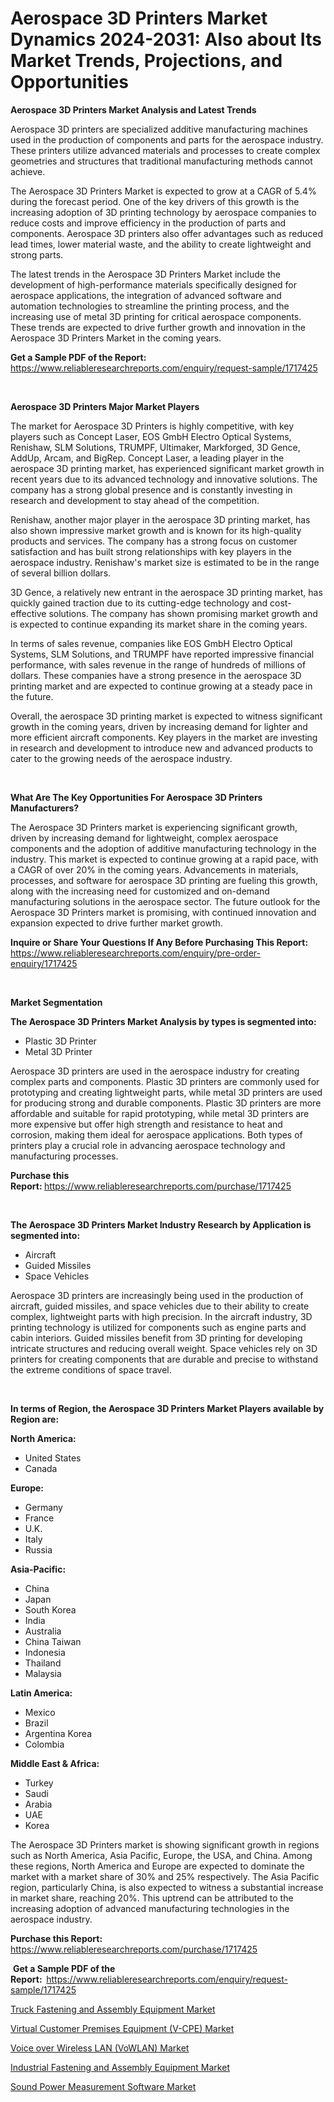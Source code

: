 <p><h1>Aerospace 3D Printers Market Dynamics 2024-2031: Also about Its Market Trends, Projections, and Opportunities</h1></p><p><strong>Aerospace 3D Printers Market Analysis and Latest Trends</strong></p>
<p><p>Aerospace 3D printers are specialized additive manufacturing machines used in the production of components and parts for the aerospace industry. These printers utilize advanced materials and processes to create complex geometries and structures that traditional manufacturing methods cannot achieve.</p><p>The Aerospace 3D Printers Market is expected to grow at a CAGR of 5.4% during the forecast period. One of the key drivers of this growth is the increasing adoption of 3D printing technology by aerospace companies to reduce costs and improve efficiency in the production of parts and components. Aerospace 3D printers also offer advantages such as reduced lead times, lower material waste, and the ability to create lightweight and strong parts.</p><p>The latest trends in the Aerospace 3D Printers Market include the development of high-performance materials specifically designed for aerospace applications, the integration of advanced software and automation technologies to streamline the printing process, and the increasing use of metal 3D printing for critical aerospace components. These trends are expected to drive further growth and innovation in the Aerospace 3D Printers Market in the coming years.</p></p>
<p><strong>Get a Sample PDF of the Report:&nbsp;</strong> <a href="https://www.reliableresearchreports.com/enquiry/request-sample/1717425">https://www.reliableresearchreports.com/enquiry/request-sample/1717425</a></p>
<p>&nbsp;</p>
<p><strong>Aerospace 3D Printers Major Market Players</strong></p>
<p><p>The market for Aerospace 3D Printers is highly competitive, with key players such as Concept Laser, EOS GmbH Electro Optical Systems, Renishaw, SLM Solutions, TRUMPF, Ultimaker, Markforged, 3D Gence, AddUp, Arcam, and BigRep. Concept Laser, a leading player in the aerospace 3D printing market, has experienced significant market growth in recent years due to its advanced technology and innovative solutions. The company has a strong global presence and is constantly investing in research and development to stay ahead of the competition. </p><p>Renishaw, another major player in the aerospace 3D printing market, has also shown impressive market growth and is known for its high-quality products and services. The company has a strong focus on customer satisfaction and has built strong relationships with key players in the aerospace industry. Renishaw's market size is estimated to be in the range of several billion dollars.</p><p>3D Gence, a relatively new entrant in the aerospace 3D printing market, has quickly gained traction due to its cutting-edge technology and cost-effective solutions. The company has shown promising market growth and is expected to continue expanding its market share in the coming years. </p><p>In terms of sales revenue, companies like EOS GmbH Electro Optical Systems, SLM Solutions, and TRUMPF have reported impressive financial performance, with sales revenue in the range of hundreds of millions of dollars. These companies have a strong presence in the aerospace 3D printing market and are expected to continue growing at a steady pace in the future. </p><p>Overall, the aerospace 3D printing market is expected to witness significant growth in the coming years, driven by increasing demand for lighter and more efficient aircraft components. Key players in the market are investing in research and development to introduce new and advanced products to cater to the growing needs of the aerospace industry.</p></p>
<p>&nbsp;</p>
<p><strong>What Are The Key Opportunities For Aerospace 3D Printers Manufacturers?</strong></p>
<p><p>The Aerospace 3D Printers market is experiencing significant growth, driven by increasing demand for lightweight, complex aerospace components and the adoption of additive manufacturing technology in the industry. This market is expected to continue growing at a rapid pace, with a CAGR of over 20% in the coming years. Advancements in materials, processes, and software for aerospace 3D printing are fueling this growth, along with the increasing need for customized and on-demand manufacturing solutions in the aerospace sector. The future outlook for the Aerospace 3D Printers market is promising, with continued innovation and expansion expected to drive further market growth.</p></p>
<p><strong>Inquire or Share Your Questions If Any Before Purchasing This Report:</strong> <a href="https://www.reliableresearchreports.com/enquiry/pre-order-enquiry/1717425">https://www.reliableresearchreports.com/enquiry/pre-order-enquiry/1717425</a></p>
<p>&nbsp;</p>
<p><strong>Market Segmentation</strong></p>
<p><strong>The Aerospace 3D Printers Market Analysis by types is segmented into:</strong></p>
<p><ul><li>Plastic 3D Printer</li><li>Metal 3D Printer</li></ul></p>
<p><p>Aerospace 3D printers are used in the aerospace industry for creating complex parts and components. Plastic 3D printers are commonly used for prototyping and creating lightweight parts, while metal 3D printers are used for producing strong and durable components. Plastic 3D printers are more affordable and suitable for rapid prototyping, while metal 3D printers are more expensive but offer high strength and resistance to heat and corrosion, making them ideal for aerospace applications. Both types of printers play a crucial role in advancing aerospace technology and manufacturing processes.</p></p>
<p><strong>Purchase this Report:&nbsp;</strong><a href="https://www.reliableresearchreports.com/purchase/1717425">https://www.reliableresearchreports.com/purchase/1717425</a></p>
<p>&nbsp;</p>
<p><strong>The Aerospace 3D Printers Market Industry Research by Application is segmented into:</strong></p>
<p><ul><li>Aircraft</li><li>Guided Missiles</li><li>Space Vehicles</li></ul></p>
<p><p>Aerospace 3D printers are increasingly being used in the production of aircraft, guided missiles, and space vehicles due to their ability to create complex, lightweight parts with high precision. In the aircraft industry, 3D printing technology is utilized for components such as engine parts and cabin interiors. Guided missiles benefit from 3D printing for developing intricate structures and reducing overall weight. Space vehicles rely on 3D printers for creating components that are durable and precise to withstand the extreme conditions of space travel.</p></p>
<p>&nbsp;</p>
<p><strong>In terms of Region, the Aerospace 3D Printers Market Players available by Region are:</strong></p>
<p>
    <p> <strong> North America: </strong>
        <ul>
            <li>United States</li>
            <li>Canada</li>
        </ul>
        </p> 
    <p> <strong> Europe: </strong>
        <ul>
            <li>Germany</li>
            <li>France</li>
            <li>U.K.</li>
            <li>Italy</li>
            <li>Russia</li>
        </ul>
        </p> 
    <p> <strong> Asia-Pacific: </strong>
        <ul>
            <li>China</li>
            <li>Japan</li>
            <li>South Korea</li>
            <li>India</li>
            <li>Australia</li>
            <li>China Taiwan</li>
            <li>Indonesia</li>
            <li>Thailand</li>
            <li>Malaysia</li>
        </ul>
        </p> 
    <p> <strong> Latin America: </strong>
        <ul>
            <li>Mexico</li>
            <li>Brazil</li>
            <li>Argentina Korea</li>
            <li>Colombia</li>
        </ul>
        </p> 
    <p> <strong> Middle East & Africa: </strong>
        <ul>
            <li>Turkey</li>
            <li>Saudi</li>
            <li>Arabia</li>
            <li>UAE</li>
            <li>Korea</li>
        </ul>
    </p>
    </p>
<p><p>The Aerospace 3D Printers market is showing significant growth in regions such as North America, Asia Pacific, Europe, the USA, and China. Among these regions, North America and Europe are expected to dominate the market with a market share of 30% and 25% respectively. The Asia Pacific region, particularly China, is also expected to witness a substantial increase in market share, reaching 20%. This uptrend can be attributed to the increasing adoption of advanced manufacturing technologies in the aerospace industry.</p></p>
<p><strong>Purchase this Report: </strong><a href="https://www.reliableresearchreports.com/purchase/1717425">https://www.reliableresearchreports.com/purchase/1717425</a></p>
<p>&nbsp;<strong>Get a Sample PDF of the Report:&nbsp;&nbsp;</strong><a href="https://www.reliableresearchreports.com/enquiry/request-sample/1717425">https://www.reliableresearchreports.com/enquiry/request-sample/1717425</a></p>
<p><strong></strong></p>
<p><p><a href="https://medium.com/@tedbernhard/truck-fastening-and-assembly-equipment-market-report-reveals-the-latest-trends-and-growth-4f2630f7ff19">Truck Fastening and Assembly Equipment Market</a></p><p><a href="https://medium.com/@nicolabailey67/decoding-virtual-customer-premises-equipment-v-cpe-market-metrics-market-share-trends-and-74573c285376">Virtual Customer Premises Equipment (V-CPE) Market</a></p><p><a href="https://medium.com/@nicolabailey67/voice-over-wireless-lan-vowlan-market-outlook-industry-overview-and-forecast-2024-to-2031-9b4e4bc6b42c">Voice over Wireless LAN (VoWLAN) Market</a></p><p><a href="https://medium.com/@tedbernhard/industrial-fastening-and-assembly-equipment-market-exploring-market-share-market-trends-and-eba86b2c94fa">Industrial Fastening and Assembly Equipment Market</a></p><p><a href="https://medium.com/@briaabshire1988/sound-power-measurement-software-market-size-market-outlook-and-market-forecast-2024-to-2031-68ece8fc6838">Sound Power Measurement Software Market</a></p></p>